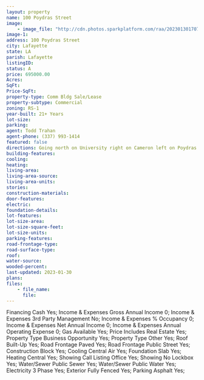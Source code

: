 ```yaml
---
layout: property
name: 100 Poydras Street 
image:
    - image_file: "http://cdn.photos.sparkplatform.com/raa/20230130170715425329000000.jpg"
image-1:
address: 100 Poydras Street
city: Lafayette
state: LA
parish: Lafayette
listingID: 
status: A
price: 695000.00
Acres: 
SqFt: 
Price-SqFt: 
property-type: Comm Bldg Sale/Lease
property-subtype: Commercial
zoning: RS-1
year-built: 21+ Years
lot-size: 
parking: 
agent: Todd Trahan
agent-phone: (337) 993-1414
featured: false
directions: Going north on University right on Cameron left on Poydras and you will see the property
building-features: 
cooling: 
heating: 
living-area: 
living-area-source: 
living-area-units: 
stories: 
construction-materials: 
door-features: 
electric: 
foundation-details: 
lot-features: 
lot-size-area: 
lot-size-square-feet: 
lot-size-units: 
parking-features: 
road-frontage-type: 
road-surface-type: 
roof: 
water-source: 
wooded-percent: 
last-updated: 2023-01-30
plans: 
files:
    - file_name:
      file:
---
```

Financing	Cash	Yes;
Income & Expenses	Gross Annual Income	0;
Income & Expenses	3rd Party Management	No;
Income & Expenses	% Occupancy	0;
Income & Expenses	Net Annual Income	0;
Income & Expenses	Annual Operating Expense	0;
Gas	Available	Yes;
Price Includes	Real Estate	Yes;
Property Type	Business Opportunity	Yes;
Property Type	Other	Yes;
Roof	Built-Up	Yes;
Road Frontage	Paved	Yes;
Road Frontage	Public Street	Yes;
Construction	Block	Yes;
Cooling	Central Air	Yes;
Foundation	Slab	Yes;
Heating	Central	Yes;
Showing	Call Listing Office	Yes;
Showing	No Lockbox	Yes;
Water/Sewer	Public Sewer	Yes;
Water/Sewer	Public Water	Yes;
Electricity	3 Phase	Yes;
Exterior	Fully Fenced	Yes;
Parking	Asphalt	Yes;

